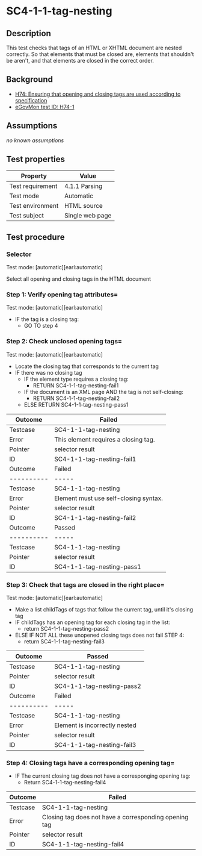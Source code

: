 # SC4-1-1-tag-nesting

## Description
This test checks that tags of an HTML or XHTML document are nested correctly. So that elements that must be closed are, elements that shouldn't be aren't, and that elements are closed in the correct order.

## Background

- [H74: Ensuring that opening and closing tags are used according to specification](http://www.w3.org/TR/2014/NOTE-WCAG20-TECHS-20140311/H74)
- [eGovMon test ID: H74-1](http://wiki.egovmon.no/wiki/SC4.1.1#All_HTML_code)

## Assumptions

*no known assumptions*

## Test properties

| Property          | Value
|-------------------|----
| Test requirement  | 4.1.1 Parsing
| Test mode         | Automatic
| Test environment  | HTML source
| Test subject      | Single web page

## Test procedure

### Selector

Test mode: [automatic][earl:automatic]

Select all opening and closing tags in the HTML document

### Step 1: Verify opening tag attributes=

Test mode: [automatic][earl:automatic]

- IF the tag is a closing tag:
  - GO TO step 4

### Step 2: Check unclosed opening tags=

Test mode: [automatic][earl:automatic]

- Locate the closing tag that corresponds to the current tag
- IF there was no closing tag
  - IF the element type requires a closing tag:
    - RETURN SC4-1-1-tag-nesting-fail1
  - IF the document is an XML page AND the tag is not self-closing:
    - RETURN SC4-1-1-tag-nesting-fail2
  - ELSE RETURN SC4-1-1-tag-nesting-pass1

| Outcome  | Failed
|----------|-----
| Testcase | SC4-1-1-tag-nesting
| Error    | This element requires a closing tag.
| Pointer  | selector result
| ID       | SC4-1-1-tag-nesting-fail1
| Outcome  | Failed
|----------|-----
| Testcase | SC4-1-1-tag-nesting
| Error    | Element must use self-closing syntax.
| Pointer  | selector result
| ID       | SC4-1-1-tag-nesting-fail2
| Outcome  | Passed
|----------|-----
| Testcase | SC4-1-1-tag-nesting
| Pointer  | selector result
| ID       | SC4-1-1-tag-nesting-pass1

### Step 3: Check that tags are closed in the right place=

Test mode: [automatic][earl:automatic]

- Make a list childTags of tags that follow the current tag, until it's closing tag
- IF childTags has an opening tag for each closing tag in the list:
  - return SC4-1-1-tag-nesting-pass2
- ELSE IF NOT ALL these unopened closing tags does not fail STEP 4:
  - return SC4-1-1-tag-nesting-fail3

| Outcome  | Passed
|----------|-----
| Testcase | SC4-1-1-tag-nesting
| Pointer  | selector result
| ID       | SC4-1-1-tag-nesting-pass2
| Outcome  | Failed
|----------|-----
| Testcase | SC4-1-1-tag-nesting
| Error    | Element is incorrectly nested
| Pointer  | selector result
| ID       | SC4-1-1-tag-nesting-fail3

### Step 4: Closing tags have a corresponding opening tag=

- IF The current closing tag does not have a corresponging opening tag:
  - Return SC4-1-1-tag-nesting-fail4

| Outcome  | Failed
|----------|-----
| Testcase | SC4-1-1-tag-nesting
| Error    | Closing tag does not have a corresponding opening tag
| Pointer  | selector result
| ID       | SC4-1-1-tag-nesting-fail4

[AUTO]: ../pages/test-modes.html#automatic
[MANUAL]: ../pages/test-modes.html#manual